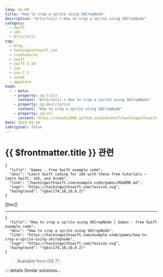 ```yaml
---
lang: ko-KR
title: "How to crop a sprite using SKCropNode"
description: "Article(s) > How to crop a sprite using SKCropNode"
category:
  - Swift
  - iOS
  - Article(s)
tag: 
  - blog
  - hackingwithswift.com
  - crashcourse
  - swift
  - swift-5.10
  - ios
  - ios-7.1
  - xcode
  - appstore
head:
  - - meta:
    - property: og:title
      content: "Article(s) > How to crop a sprite using SKCropNode"
    - property: og:description
      content: "How to crop a sprite using SKCropNode"
    - property: og:url
      content: https://chanhi2000.github.io/bookshelf/hackingwithswift.com/example-code/games/how-to-crop-a-sprite-using-skcropnode.html
date: 2019-03-28
isOriginal: false
---
```


# {{ $frontmatter.title }} 관련

```component VPCard
{
  "title": "Games - free Swift example code",
  "desc": "Learn Swift coding for iOS with these free tutorials – learn Swift, iOS, and Xcode",
  "link": "/hackingwithswift.com/example-code/games/README.md",
  "logo": "https://hackingwithswift.com/favicon.svg",
  "background": "rgba(174,10,10,0.2)"
}
```

[[toc]]

---

```component VPCard
{
  "title": "How to crop a sprite using SKCropNode | Games - free Swift example code",
  "desc": "How to crop a sprite using SKCropNode",
  "link": "https://hackingwithswift.com/example-code/games/how-to-crop-a-sprite-using-skcropnode",
  "logo": "https://hackingwithswift.com/favicon.svg",
  "background": "rgba(174,10,10,0.2)"
}
```

> Available from iOS 7.1

<!-- TODO: 작성 -->

<!-- 
SpriteKit has a dedicated node type for handling cropping, and you can add things to it, position it where you want, then add it to your scene just like any other node.

However, its role is to crop the nodes it contains: when you assign a node to its `maskNode` property, SpriteKit looks at the colors of the mask and uses that to crop all the child nodes of the crop node. So, you might create an `SKCropNode` with five child nodes, then give it a circular mask node so that parts of the children are invisible. Everything that has a color in the mask won’t be cropped, and everything that is invisible will be.

Let’s look at some code. First you create and position your crop node:

```swift
let cropNode = SKCropNode()
cropNode.position = CGPoint(x: 50, y: 50)
```

Next you set its `maskNode` property to any SpriteKit node. Using a sprite node is easy enough:

```swift
cropNode.maskNode = SKSpriteNode(imageNamed: "cropMask")
```

Third you create a child node, position it inside the crop node, then add it to the crop node:

```swift
childNode = SKSpriteNode(imageNamed: "child")
childNode.position = CGPoint(x: 0, y: -90)
childNode.name = "character"
cropNode.addChild(childNode)
```

Finally add the crop node to your main scene:

```swift
addChild(cropNode)
```

-->

::: details Similar solutions…

<!--
/example-code/games/how-to-warp-a-sprite-using-skwarpgeometrygrid">How to warp a sprite using SKWarpGeometryGrid 
/example-code/games/how-to-change-a-sprites-texture-using-sktexture">How to change a sprite’s texture using SKTexture 
/example-code/games/how-to-make-one-sprite-draw-in-front-of-another-using-zposition">How to make one sprite draw in front of another using zPosition 
/example-code/games/how-to-make-a-sprite-follow-a-path">How to make a sprite follow a path 
/quick-start/swiftui/how-to-create-multi-column-lists-using-table">How to create multi-column lists using Table</a>
-->

